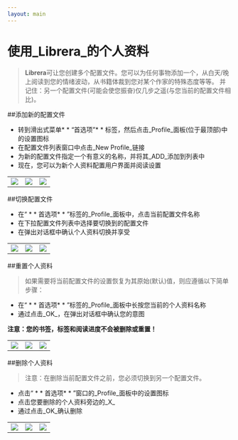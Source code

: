```yaml
---
layout: main
---
```


# 使用_Librera_的个人资料

> **Librera**可让您创建多个配置文件。您可以为任何事物添加一个，从白天/晚上阅读到您的情绪波动，从书籍体裁到您对某个作家的特殊态度等等。
>并记住：另一个配置文件(可能会使您振奋)仅几步之遥(与您当前的配置文件相比)。


##添加新的配置文件
* 转到滑出式菜单* * “首选项”* * 标签，然后点击_Profile_面板(位于最顶部)中的设置图标
* 在配置文件列表窗口中点击_New Profile_链接
* 为新的配置文件指定一个有意义的名称，并将其_ADD_添加到列表中
* 现在，您可以为新个人资料配置用户界面并阅读设置

||||
|-|-|-|
|![](1.jpg)|![](2.jpg)|![](3.jpg)|

##切换配置文件
* 在“ * * 首选项* * ”标签的_Profile_面板中，点击当前配置文件名称
* 在下拉配置文件列表中选择要切换到的配置文件
* 在弹出对话框中确认个人资料切换并享受

||||
|-|-|-|
|![](4.jpg)|![](5.jpg)|![](6.jpg)|

##重置个人资料
>如果需要将当前配置文件的设置恢复为其原始(默认)值，则应遵循以下简单步骤：
* 在“ * * 首选项* * ”标签的_Profile_面板中长按您当前的个人资料名称
* 通过点击_OK_，在弹出对话框中确认您的意图

**注意：您的书签，标签和阅读进度不会被删除或重置！**

||||
|-|-|-|
|![](19.jpg)|![](20.jpg)|![](21.jpg)|

##删除个人资料
>注意：在删除当前配置文件之前，您必须切换到另一个配置文件。

* 点击“ * * 首选项* * ”窗口的_Profile_面板中的设置图标
* 点击您要删除的个人资料旁边的_X_
* 通过点击_OK_确认删除

||||
|-|-|-|
|![](7.jpg)|![](8.jpg)|![](9.jpg)|
